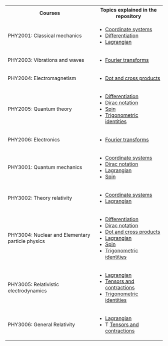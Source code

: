 <table> <tr>
    <th>Courses</th>
    <th>Topics explained in the repository</th>
  </tr>
  <tr>
    <td>PHY2001: Classical mechanics</td>
    <td>
         <ul><li> <a href="https://cpawley.github.io/HHG2-MSP-Physics/Coordinate-Systems">Coordinate systems</a> </li>
          <li> <a href="https://cpawley.github.io/HHG2-MSP-Physics/Differentiation">Differentiation</a></li>
          <li> <a href="https://cpawley.github.io/HHG2-MSP-Physics/Lagrangian">Lagrangian</a> </li></ul>
   </td>
 </tr>
 <tr>
  <td>PHY2003: Vibrations and waves</td>
  <td>
      <ul><li> <a href="https://cpawley.github.io/HHG2-MSP-Physics/Fourier%20Transform">Fourier transforms</a> </li></ul>
  </td>
 </tr>
 <tr>
  <td>PHY2004: Electromagnetism</td>
  <td>
      <ul><li> <a href="https://cpawley.github.io/HHG2-MSP-Physics/Dot%20Cross%20Product">Dot and cross products</a> </ul></li>
  </td>
 </tr>
 <tr>
  <td>PHY2005: Quantum theory</td>
  <td>
    <ul><li> <a href="https://cpawley.github.io/HHG2-MSP-Physics/Differentiation">Differentiation</a> </li>
      <li> <a href="https://cpawley.github.io/HHG2-MSP-Physics/Dirac%20notation">Dirac notation</a> </li>
      <li> <a href="https://cpawley.github.io/HHG2-MSP-Physics/Spin">Spin</a> </li>
      <li> <a href="https://cpawley.github.io/HHG2-MSP-Physics/Trigonometric%20Identities">Trigonometric identities</a> </li></ul>
  </td>
 </tr>
 <tr>
  <td>PHY2006: Electronics</td>
  <td>
    <ul><li> <a href="https://cpawley.github.io/HHG2-MSP-Physics/Fourier%20Transform">Fourier transforms</a> </li></ul>
  </td>
 </tr>
 <tr>
  <td>PHY3001: Quantum mechanics</td>
  <td>
      <ul><li> <a href="https://cpawley.github.io/HHG2-MSP-Physics/Coordinate-Systems">Coordinate systems</a> </li>
        <li> <a href="https://cpawley.github.io/HHG2-MSP-Physics/Dirac%20notation">Dirac notation</a> </li>
      <li> <a href="https://cpawley.github.io/HHG2-MSP-Physics/Lagrangian">Lagrangian</a> </li>
          <li> <a href="https://cpawley.github.io/HHG2-MSP-Physics/Spin">Spin</a> </li></ul>
   </td>
  </tr>
  <tr>
    <td>PHY3002: Theory relativity</td>
    <td>
        <ul><li> <a href="https://cpawley.github.io/HHG2-MSP-Physics/Coordinate-Systems">Coordinate systems</a> </li>
          <li> <a href="https://cpawley.github.io/HHG2-MSP-Physics/Lagrangian">Lagrangian</a> </li></ul>
    </td>
   </tr>
   <tr>
    <td>PHY3004: Nuclear and Elementary particle physics</td>
    <td>
      <ul><li> <a href="https://cpawley.github.io/HHG2-MSP-Physics/Differentiation">Differentiation</a> </li>
        <li> <a href="https://cpawley.github.io/HHG2-MSP-Physics/Dirac%20notation">Dirac notation</a> </li>
        <li> <a href="https://cpawley.github.io/HHG2-MSP-Physics/Dot%20Cross%20Product">Dot and cross products</a> </li>
        <li> <a href="https://cpawley.github.io/HHG2-MSP-Physics/Lagrangian">Lagrangian</a> </li>
        <li> <a href="https://cpawley.github.io/HHG2-MSP-Physics/Spin">Spin</a> </li>
        <li> <a href="https://cpawley.github.io/HHG2-MSP-Physics/Trigonometric%20Identities">Trigonometric identities</a> </li></ul>
    </td>
   </tr>
   <tr>
    <td>PHY3005: Relativistic electrodynamics</td>
    <td>
      <ul><li> <a href="https://cpawley.github.io/HHG2-MSP-Physics/Lagrangian">Lagrangian</a> </li>
        <li> <a href="https://cpawley.github.io/HHG2-MSP-Physics/Tensors%20and%20Contractions">Tensors and contractions</a> </li>
        <li> <a href="https://cpawley.github.io/HHG2-MSP-Physics/Trigonometric%20Identities">Trigonometric identities</a> </li></ul>
    </td>
   </tr>
   <tr>
    <td>PHY3006: General Relativity</td>
    <td>
      <ul><li> <a href="https://cpawley.github.io/HHG2-MSP-Physics/Lagrangian">Lagrangian</a> </li>
        <li>T <a href="https://cpawley.github.io/HHG2-MSP-Physics/Tensors%20and%20Contractions">Tensors and contractions</a> </li></ul>
    </td>
   </tr>

